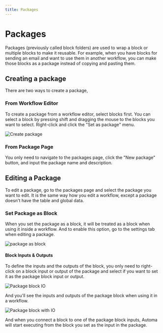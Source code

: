 ```yaml
---
title: Packages
---
```


# Packages

Packages (previously called block folders) are used to wrap a block or multiple blocks to make it reusable. For example, when you have blocks for sending an email and want to use them in another workflow, you can make those blocks as a package instead of copying and pasting them. 

## Creating a package

There are two ways to create a package,

### From Workflow Editor
To create a package from a workflow editor, select blocks first. You can select a block by pressing shift and dragging the mouse to the blocks you want to select. Right-click and click the "Set as package" menu.

![Create package](https://res.cloudinary.com/chat-story/image/upload/v1662340152/automa/package-workflow_i2hme2.gif)

### From Package Page
You only need to navigate to the packages page, click the "New package" button, and input the package name and description.

## Editing a Package
To edit a package, go to the packages page and select the package you want to edit. It is the same way how you edit a workflow, except a package doesn't have the table and global data.

### Set Package as Block

When you set the package as a block, it will be treated as a block when using it inside a workflow. And to enable this option, go to the settings tab when editing a package.

![package as block](https://res.cloudinary.com/chat-story/image/upload/v1662341835/automa/package-as-block_xbi00q.gif)

#### Block Inputs & Outputs

To define the inputs and the outputs of the block, you only need to right-click on a block input or output of the package and select if you want to set it as the package block input or output.

![Package block IO](https://res.cloudinary.com/chat-story/image/upload/v1662342419/automa/package-IO_lzpfoz.gif)

And you'll see the inputs and outputs of the package block when using it in a workflow.

![Package block with IO](https://res.cloudinary.com/chat-story/image/upload/v1662342600/automa/chrome_emrfNdNVz0_jgecef.png)

And when you connect a block to one of the package block inputs, Automa will start executing from the block you set as the input in the package.